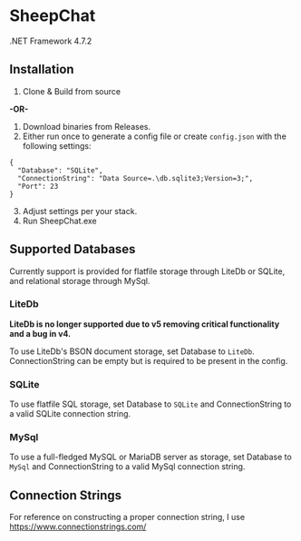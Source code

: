 # SheepChat

.NET Framework 4.7.2

## Installation

 1. Clone & Build from source

 __-OR-__

 1. Download binaries from Releases.
 2. Either run once to generate a config file or create `config.json` with the following settings:
```
{
  "Database": "SQLite",
  "ConnectionString": "Data Source=.\db.sqlite3;Version=3;",
  "Port": 23
}
```
 3. Adjust settings per your stack.
 4. Run SheepChat.exe

## Supported Databases

 Currently support is provided for flatfile storage through LiteDb or SQLite, and relational storage through MySql.
 
### LiteDb

**LiteDb is no longer supported due to v5 removing critical functionality and a bug in v4.**

To use LiteDb's BSON document storage, set Database to `LiteDb`. ConnectionString can be empty but is required to be present in the config.

### SQLite

To use flatfile SQL storage, set Database to `SQLite` and ConnectionString to a valid SQLite connection string.

### MySql

To use a full-fledged MySQL or MariaDB server as storage, set Database to `MySql` and ConnectionString to a valid MySql connection string.

## Connection Strings

For reference on constructing a proper connection string, I use https://www.connectionstrings.com/
